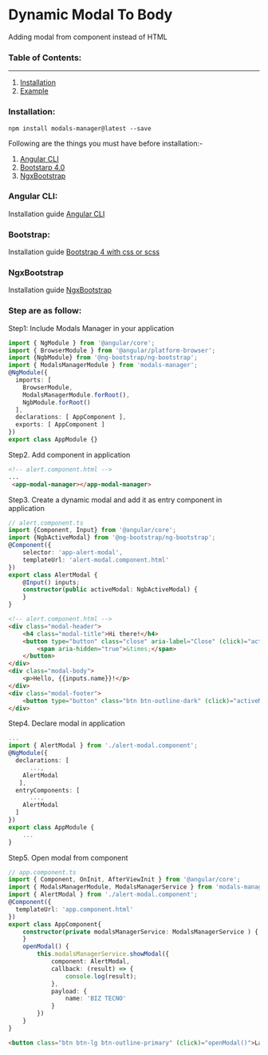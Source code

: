 # Dynamic Modal To Body
Adding modal from component instead of HTML

### Table of Contents:
---

1. [Installation](#install)
2. [Example](#example)


### <a name="install"></a> Installation:

```shell
npm install modals-manager@latest --save
```

Following are the things you must have before installation:-
1. [Angular CLI](#angular-cli)
2. [Bootstarp 4.0](#bootstrap)
3. [NgxBootstrap](#ngxbootstrap)

### <a name="angular-cli"></a> Angular CLI:
Installation guide [Angular CLI](https://cli.angular.io/)

### <a name="bootstrap"></a> Bootstrap:
Installation guide [Bootstrap 4 with css or scss](https://stackoverflow.com/questions/45660802/how-to-use-bootstrap-4-with-sass-in-angular)

### <a name="ngxbootstrap"></a> NgxBootstrap
Installation guide [NgxBootstrap](https://valor-software.com/ngx-bootstrap/#/)


### <a name="example"></a> Step are as follow:

Step1: Include Modals Manager in your application

```ts
import { NgModule } from '@angular/core';
import { BrowserModule } from '@angular/platform-browser';
import {NgbModule} from '@ng-bootstrap/ng-bootstrap';
import { ModalsManagerModule } from 'modals-manager';
@NgModule({
  imports: [
    BrowserModule,
    ModalsManagerModule.forRoot(),
    NgbModule.forRoot()
  ],
  declarations: [ AppComponent ],
  exports: [ AppComponent ]
})
export class AppModule {}
```

Step2. Add component in application
```html
<!-- alert.component.html -->
...
 <app-modal-manager></app-modal-manager>
```


Step3. Create a dynamic modal and add it as entry component in application
```ts
// alert.component.ts
import {Component, Input} from '@angular/core';
import {NgbActiveModal} from '@ng-bootstrap/ng-bootstrap';
@Component({
    selector: 'app-alert-modal',
    templateUrl: 'alert-modal.component.html'
})
export class AlertModal {
    @Input() inputs;
    constructor(public activeModal: NgbActiveModal) {
    }
}
```
```html
<!-- alert.component.html -->
<div class="modal-header">
    <h4 class="modal-title">Hi there!</h4>
    <button type="button" class="close" aria-label="Close" (click)="activeModal.dismiss('Cross click')">
        <span aria-hidden="true">&times;</span>
    </button>
</div>
<div class="modal-body">
    <p>Hello, {{inputs.name}}!</p>
</div>
<div class="modal-footer">
    <button type="button" class="btn btn-outline-dark" (click)="activeModal.close('Close click')">Close</button>
</div>
```

Step4. Declare modal in application

```ts
...
import { AlertModal } from './alert-modal.component';
@NgModule({
  declarations: [ 
      ...,
    AlertModal
   ],
  entryComponents: [
      ...,
    AlertModal
  ]
})
export class AppModule {
    ...
}
```


Step5. Open modal from component

```ts
// app.component.ts
import { Component, OnInit, AfterViewInit } from '@angular/core';
import { ModalsManagerModule, ModalsManagerService } from 'modals-manager';
import { AlertModal } from './alert-modal.component';
@Component({
  templateUrl: 'app.component.html'
})
export class AppComponent{
    constructor(private modalsManagerService: ModalsManagerService ) {
    }
    openModal() {
        this.modalsManagerService.showModal({
            component: AlertModal,
            callback: (result) => {
                console.log(result);
            },
            payload: {
                name: 'BIZ TECNO'
            }
        })
    }
}
```

```html
<button class="btn btn-lg btn-outline-primary" (click)="openModal()">Launch Alert modal</button>
```
